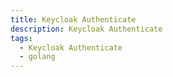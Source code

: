 ```yaml
---
title: Keycloak Authenticate
description: Keycloak Authenticate
tags:
  - Keycloak Authenticate
  - golang
---
```

